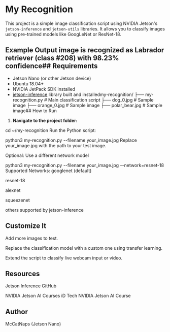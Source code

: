 # My Recognition

This project is a simple image classification script using NVIDIA Jetson's `jetson-inference` and `jetson-utils` libraries. It allows you to classify images using pre-trained models like GoogLeNet or ResNet-18.

## Example Output image is recognized as Labrador retriever (class #208) with 98.23% confidence##  Requirements

- Jetson Nano (or other Jetson device)
- Ubuntu 18.04+
- NVIDIA JetPack SDK installed
- [jetson-inference](https://github.com/dusty-nv/jetson-inference) library built and installedmy-recognition/
├── my-recognition.py # Main classification script
├── dog_0.jpg # Sample image
├── orange_0.jpg # Sample image
├── polar_bear.jpg # Sample image##  How to Run
1. **Navigate to the project folder:**

cd ~/my-recognition
Run the Python script:

python3 my-recognition.py --filename your_image.jpg
Replace your_image.jpg with the path to your test image.

Optional: Use a different network model

python3 my-recognition.py --filename your_image.jpg --network=resnet-18
Supported Networks:
googlenet (default)

resnet-18

alexnet

squeezenet

others supported by jetson-inference

## Customize It
Add more images to test.

Replace the classification model with a custom one using transfer learning.

Extend the script to classify live webcam input or video.

## Resources
Jetson Inference GitHub

NVIDIA Jetson AI Courses
iD Tech NVIDIA Jetson AI Course
## Author
McCatNaps (Jetson Nano)
